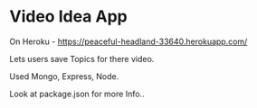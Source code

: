 # Video Idea App

On Heroku - https://peaceful-headland-33640.herokuapp.com/

Lets users save Topics for there video.

Used Mongo, Express, Node.

Look at package.json for more Info..
